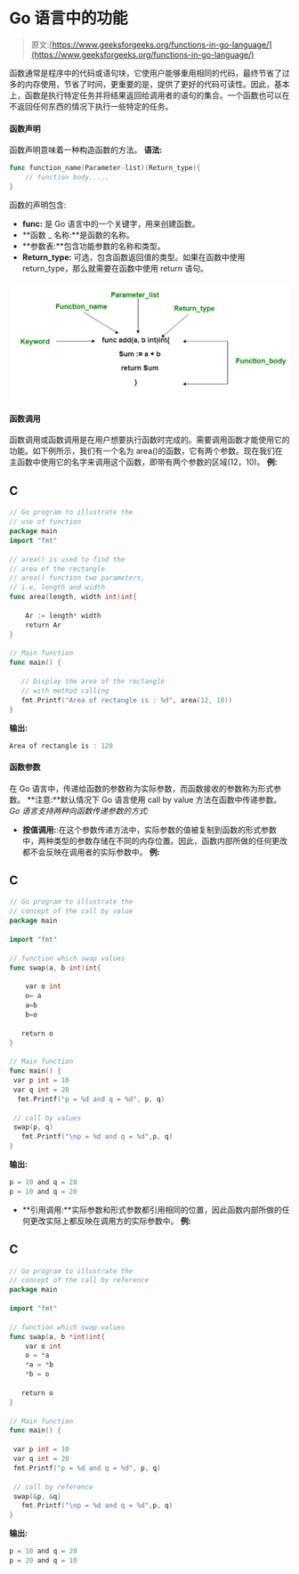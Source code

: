 # Go 语言中的功能

> 原文:[https://www.geeksforgeeks.org/functions-in-go-language/](https://www.geeksforgeeks.org/functions-in-go-language/)

函数通常是程序中的代码或语句块，它使用户能够重用相同的代码，最终节省了过多的内存使用，节省了时间，更重要的是，提供了更好的代码可读性。因此，基本上，函数是执行特定任务并将结果返回给调用者的语句的集合。一个函数也可以在不返回任何东西的情况下执行一些特定的任务。

#### 函数声明

函数声明意味着一种构造函数的方法。
**语法:**

```go
func function_name(Parameter-list)(Return_type){
    // function body.....
}

```

函数的声明包含:

*   **func:** 是 Go 语言中的一个关键字，用来创建函数。
*   **函数 _ 名称:**是函数的名称。
*   **参数表:**包含功能参数的名称和类型。
*   **Return_type:** 可选，包含函数返回值的类型。如果在函数中使用 return_type，那么就需要在函数中使用 return 语句。

![](img/0aa9557cbf014fba303370db37208d59.png)

#### 函数调用

函数调用或函数调用是在用户想要执行函数时完成的。需要调用函数才能使用它的功能。如下例所示，我们有一个名为 area()的函数，它有两个参数。现在我们在主函数中使用它的名字来调用这个函数，即带有两个参数的区域(12，10)。
**例:**

## C

```go
// Go program to illustrate the
// use of function
package main
import "fmt"

// area() is used to find the
// area of the rectangle
// area() function two parameters,
// i.e, length and width
func area(length, width int)int{

    Ar := length* width
    return Ar
}

// Main function
func main() {

   // Display the area of the rectangle
   // with method calling
   fmt.Printf("Area of rectangle is : %d", area(12, 10))
}
```

**输出:**

```go
Area of rectangle is : 120

```

#### 函数参数

在 Go 语言中，传递给函数的参数称为实际参数，而函数接收的参数称为形式参数。
**注意:**默认情况下 Go 语言使用 call by value 方法在函数中传递参数。
*Go 语言支持两种向函数传递参数的方式:*

*   **按值调用:**:在这个参数传递方法中，实际参数的值被复制到函数的形式参数中，两种类型的参数存储在不同的内存位置。因此，函数内部所做的任何更改都不会反映在调用者的实际参数中。
    **例:**

## C

```go
// Go program to illustrate the
// concept of the call by value
package main

import "fmt"

// function which swap values
func swap(a, b int)int{

    var o int
    o= a
    a=b
    b=o

   return o
}

// Main function
func main() {
 var p int = 10
 var q int = 20
  fmt.Printf("p = %d and q = %d", p, q)

 // call by values
 swap(p, q)
   fmt.Printf("\np = %d and q = %d",p, q)
}
```

**输出:**

```go
p = 10 and q = 20
p = 10 and q = 20

```

*   **引用调用:**实际参数和形式参数都引用相同的位置，因此函数内部所做的任何更改实际上都反映在调用方的实际参数中。
    **例:**

## C

```go
// Go program to illustrate the
// concept of the call by reference
package main

import "fmt"

// function which swap values
func swap(a, b *int)int{
    var o int
    o = *a
    *a = *b
    *b = o

   return o
}

// Main function
func main() {

 var p int = 10
 var q int = 20
 fmt.Printf("p = %d and q = %d", p, q)

 // call by reference
 swap(&p, &q)
   fmt.Printf("\np = %d and q = %d",p, q)
}
```

**输出:**

```go
p = 10 and q = 20
p = 20 and q = 10

```